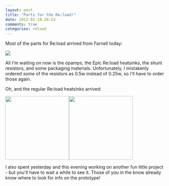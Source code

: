 ```yaml
---
layout: post
title: "Parts for the Re:load!"
date: 2013-02-18 20:53
comments: true
categories: reload
---
```


Most of the parts for Re:load arrived from Farnell today:

![](https://lh6.googleusercontent.com/-8X9pPocFl-E/USKVMrHx8rI/AAAAAAAACsM/Y-6oQc_juQY/w606-h454-o-k/IMG_20130218_185906.jpg)

All I'm waiting on now is the opamps, the Epic Re:load heatsinks, the shunt resistors, and some packaging materials. Unfortunately, I mistakenly ordered some of the resistors as 0.5w instead of 0.25w, so I'll have to order those again.

Oh, and the regular Re:load heatsinks arrived:

<img src="https://lh5.googleusercontent.com/-0NPRBFBMJL0/USKVMhdcwGI/AAAAAAAACsE/btgMbXJiY1k/w340-h454-o-k/IMG_20130218_184216.jpg" height="200px"><img src="https://lh5.googleusercontent.com/-GNfllPOL8aQ/USKVZFcuNFI/AAAAAAAACss/OKT5ftG2pXw/w1224-h445-o-k/IMG_20130218_184135.jpg" height="200px">

I also spent yesterday and this evening working on another fun little project - but you'll have to wait a while to see it. Those of you in the know already know where to look for info on the prototype!

